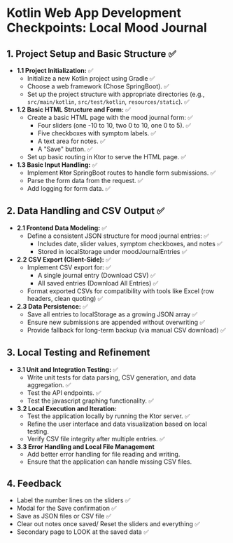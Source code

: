 # Kotlin Web App Development Checkpoints: Local Mood Journal

## 1. Project Setup and Basic Structure ✅

* **1.1 Project Initialization:** ✅
    * Initialize a new Kotlin project using Gradle  ✅
    * Choose a web framework (Chose SpringBoot). ✅
    * Set up the project structure with appropriate directories (e.g., `src/main/kotlin`, `src/test/kotlin`, `resources/static`). ✅
* **1.2 Basic HTML Structure and Form:** ✅
    * Create a basic HTML page with the mood journal form: ✅
        * Four sliders (one -10 to 10, two 0 to 10, one 0 to 5). ✅
        * Five checkboxes with symptom labels. ✅
        * A text area for notes. ✅ 
        * A "Save" button. ✅
    * Set up basic routing in Ktor to serve the HTML page. ✅
* **1.3 Basic Input Handling:** ✅
    * Implement ~~Ktor~~ SpringBoot routes to handle form submissions. ✅
    * Parse the form data from the request. ✅
    * Add logging for form data. ✅

## 2. Data Handling and CSV Output ✅

* **2.1 Frontend Data Modeling:** ✅
    * Define a consistent JSON structure for mood journal entries: ✅
      * Includes date, slider values, symptom checkboxes, and notes ✅
      * Stored in localStorage under moodJournalEntries ✅
* **2.2 CSV Export (Client-Side):** ✅
    * Implement CSV export for: ✅
      * A single journal entry (Download CSV) ✅
      * All saved entries (Download All Entries) ✅
    * Format exported CSVs for compatibility with tools like Excel (row headers, clean quoting) ✅
* **2.3 Data Persistence:** ✅
    * Save all entries to localStorage as a growing JSON array ✅
    * Ensure new submissions are appended without overwriting ✅
    * Provide fallback for long-term backup (via manual CSV download) ✅

## 3. Local Testing and Refinement

* **3.1 Unit and Integration Testing:** ✅
    * Write unit tests for data parsing, CSV generation, and data aggregation. ✅
    * Test the API endpoints. ✅
    * Test the javascript graphing functionality. ✅
* **3.2 Local Execution and Iteration:** 
    * Test the application locally by running the Ktor server. ✅
    * Refine the user interface and data visualization based on local testing. 
    * Verify CSV file integrity after multiple entries. ✅
* **3.3 Error Handling and Local File Management** 
    * Add better error handling for file reading and writing.
    * Ensure that the application can handle missing CSV files.

## 4. Feedback

* Label the number lines on the sliders ✅
* Modal for the Save confirmation ✅
* Save as JSON files or CSV file ✅
* Clear out notes once saved/ Reset the sliders and everything ✅
* Secondary page to LOOK at the saved data ✅
